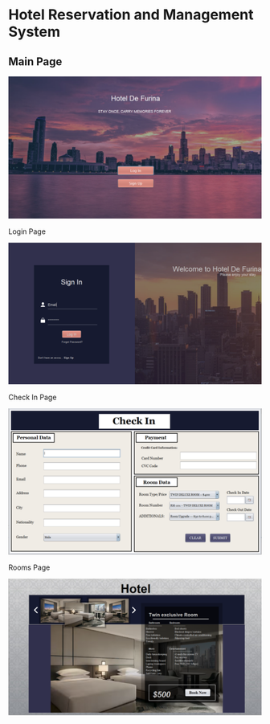 <h1>Hotel Reservation and Management System</h1>

<h2>Main Page</h2>
<img src="check_in_final/1.png">

<p>Login Page</p>
<img src="check_in_final/2.png">

<p>Check In Page</p>
<img src="check_in_final/3.png">

<p>Rooms Page</p>
<img src="check_in_final/4.png">
